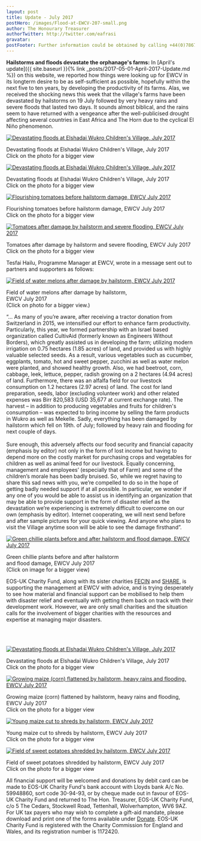 ```yaml
---
layout: post
title: Update - July 2017
postHero: /images/Flood-at-EWCV-207-small.png
author: The Honourary Treasurer
authorTwitter: http://twitter.com/eafrasi
gravatar: 
postFooter: Further information could be obtained by calling +44(0)7867 727445 or at <a href="mailto:eosukcharityfund@gmail.com">eosukcharityfund@gmail.com</a>
---
```


**Hailstorms and floods devastate the orphanage's  farms:** In [April's update]({{ site.baseurl }}{% link _posts/2017-05-01-April-2017-Update.md %}) on this website, we reported how things were looking up for EWCV in its longterm desire to be as self-sufficient as possible, hopefully within the next five to ten years, by developing the productivity of its farms. Alas, we received the shocking news this week that the village's farms have been devastated by <span class="text-danger bg-danger">hailstorms on 19 July followed by very heavy rains and severe floods that lasted two days</span>. It sounds almost biblical, and the rains seem to have returned with a vengeance after the well-publicised drought affecting several countries in East Africa and The Horn due to the cyclical <span class="text-danger bg-danger">El Niño</span> phenomenon.

<div class="row bordered tiny">
	<div class="col-sm-3 col-md-3 col-lg-3">
		<a href="{{ base }}/images/Flood-at-EWCV-207.png">
			<img src="{{ base }}/images/Flood-at-EWCV-207-small.png" alt="Devastating floods at Elshadai Wukro Children's Village, July 2017"
			class="img-responsive center-block" />
		</a>
		<div class="caption text-center">
			<p>
				Devastating floods at Elshadai Wukro Children's Village,
				July 2017 <br/>Click on the photo for a bigger view
			</p>
		</div>
</div>
	<div class="col-sm-3 col-md-3 col-lg-3">
		<a href="{{ base }}/images/Flood-at-EWCV-209.png">
			<img src="{{ base }}/images/Flood-at-EWCV-209-small.png" alt="Devastating floods at Elshadai Wukro Children's Village, July 2017"
			class="img-responsive center-block" />
		</a>
		<div class="caption text-center">
			<p>
				Devastating floods at Elshadai Wukro Children's Village,
				July 2017 <br/>Click on the photo for a bigger view
			</p>
		</div>	
	</div>
	<div class="col-sm-3 col-md-3 col-lg-3">
		<a href="{{ base }}/images/Flood-at-EWCV-1340-tomatoes-before.png">
			<img src="{{ base }}/images/Flood-at-EWCV-1340-tomatoes-before-small.png" alt="Flourishing tomatoes before hailstorm damage, EWCV July 2017"
			class="img-responsive center-block" />
		</a>
		<div class="caption text-center">
			<p>
				Flourishing tomatoes before hailstorm damage,
				 EWCV July 2017<br/>Click on the photo for a bigger view
			</p>
		</div>	
	</div>
	<div class="col-sm-3 col-md-3 col-lg-3">
		<a href="{{ base }}/images/Flood-at-EWCV-1341-tomatoes-after.png">
			<img src="{{ base }}/images/Flood-at-EWCV-1341-tomatoes-after-small.png" alt="Tomatoes after damage by hailstorm and severe flooding, EWCV July 2017"
			class="img-responsive center-block" />
		</a>
		<div class="caption text-center">
			<p>
				Tomatoes after damage by hailstorm and severe flooding,
				 EWCV July 2017<br/>Click on the photo for a bigger view
			</p>
		</div>	
	</div>
</div>

Tesfai Hailu,  Programme Manager at EWCV, wrote in a message sent out to partners and supporters as follows:

<div class="bordered pull-left tiny shadow bg-green text-white">
	<a href="{{ base }}/images/Flood-at-EWCV-1339-water-melons.png">
		<img src="{{ base }}/images/Flood-at-EWCV-1339-water-melons-small.png" alt="Field of water melons after damage by hailstorm, EWCV July 2017"
		class="img-responsive center-block" />
	</a>
	<div class="caption text-center">
		<p>
      Field of water melons after damage by hailstorm,<br/> EWCV July 2017<br/>
      (Click on photo for a bigger view.)
		</p>
	</div>
</div>

<p class="bordred bg-success text-success">
	“... As many of you’re aware, after receiving a tractor donation from Switzerland in 2015, we intensified our effort to enhance farm productivity. Particularly, this year, we formed partnership with an Israel based organization called CultivAid (formerly known as Engineers Without Borders), which greatly assisted us in developing the farm; utilizing modern irrigation on 0.75 hectares (1.85 acres) of land, and provided us with highly valuable selected seeds. As a result, various vegetables such as cucumber, eggplants, tomato, hot and sweet pepper, zucchini as well as water melon were planted, and showed healthy growth. Also, we had beetroot, corn, cabbage, leek, lettuce, pepper, radish growing on a 2 hectares (4.94 acres) of land. Furthermore, there was an alfalfa field for our livestock consumption on 1.2 hectares (2.97 acres) of land. The cost for land preparation, seeds, labor (excluding volunteer work) and other related expenses was <span class="text-orange">Birr 820,583 (USD 35,677 at current exchange rate)</span>. The harvest – in addition to producing vegetables and fruits for children's consumption – was expected to bring income by selling the farm products in Wukro as well as Mekelle. Sadly, everything has been damaged by hailstorm which fell on 19th. of July; followed by heavy rain and flooding for next couple of days.
	<br/><br/>
	<span class="text-danger bg-danger">Sure enough, this adversely affects our food security and financial capacity</span> (emphasis by editor) not only in the form of lost income but having to depend more on the costly market for purchasing crops and vegetables for children as well as animal feed for our livestock. Equally concerning, management and employees’ (especially that of Farm) and some of the children’s morale has been badly bruised. So, while we regret having to share this sad news with you, we’re compelled to do so in the hope of getting badly needed support if at all possible. In particular, we wonder if any one of you would be able to assist us in identifying an organization that may be able to provide support in the form of disaster relief as <span class="text-danger bg-danger">the devastation we’re experiencing is extremely difficult to overcome on our own</span> (emphasis by editor). Internet cooperating, we will next send before and after sample pictures for your quick viewing. And anyone who plans to visit the Village anytime soon will be able to see the damage firsthand”.
</p>

<div class="bordered pull-right tiny shadow bg-green text-white">
	<a href="{{ base }}/images/Flood-at-EWCV-1342-green-chillies.png">
		<img src="{{ base }}/images/Flood-at-EWCV-1342-green-chillies-small.png" alt="Green chillie plants before and after hailstorm and flood damage, EWCV July 2017"
		class="img-responsive center-block" />
	</a>
	<div class="caption text-center">
		<p>
			Green chillie plants before and after hailstorm<br/>
			 and flood damage, EWCV July 2017<br/>
			 (Click on image for a bigger view)
		</p>
	</div>
</div>

EOS-UK Charity Fund, along with its sister charities [FECIN](http://fecin.woodsfords.uk/index.html) and [SHARE](http://www.sharesheffield.org.uk), is supporting the management at EWCV with advice, and is trying desperately to see how material and financial support can be mobilised to help them with disaster relief and eventually with getting them back on track with their development work. However, we are only small charities and the situation calls for the involvement of bigger charities with the resources and expertise at managing major disasters.

<br/><br/>

<div class="row bordered tiny">
	<div class="col-sm-3 col-md-3 col-lg-3">
		<a href="{{ base }}/images/Flood-at-EWCV-208.png">
			<img src="{{ base }}/images/Flood-at-EWCV-208-small.png" alt="Devastating floods at Elshadai Wukro Children's Village, July 2017"
			class="img-responsive center-block" />
		</a>
		<div class="caption text-center">
			<p>
				Devastating floods at Elshadai Wukro Children's Village,
				July 2017 <br/>Click on the photo for a bigger view
			</p>
		</div>
</div>
	<div class="col-sm-3 col-md-3 col-lg-3">
		<a href="{{ base }}/images/Flood-at-EWCV-1335-maize.png">
			<img src="{{ base }}/images/Flood-at-EWCV-1335-maize-small.png" alt="Growing maize (corn) flattened by hailstorm, heavy rains and flooding, EWCV July 2017"
			class="img-responsive center-block" />
		</a>
		<div class="caption text-center">
			<p>
				Growing maize (corn) flattened by hailstorm, heavy rains and flooding, EWCV July 2017<br/>Click on the photo for a bigger view
			</p>
		</div>	
	</div>
	<div class="col-sm-3 col-md-3 col-lg-3">
		<a href="{{ base }}/images/Flood-at-EWCV-1336-maize.png">
			<img src="{{ base }}/images/Flood-at-EWCV-1336-maize-small.png" alt="Young maize cut to shreds by hailstorm, EWCV July 2017"
			class="img-responsive center-block" />
		</a>
		<div class="caption text-center">
			<p>
				Young maize cut to shreds by hailstorm, EWCV July 2017<br/>Click on the photo for a bigger view
			</p>
		</div>	
	</div>
	<div class="col-sm-3 col-md-3 col-lg-3">
		<a href="{{ base }}/images/Flood-at-EWCV-1337-sweet-potatoes.png">
			<img src="{{ base }}/images/Flood-at-EWCV-1337-sweet-potatoes-small.png" alt="Field of sweet potatoes shredded by hailstorm, EWCV July 2017"
			class="img-responsive center-block" />
		</a>
		<div class="caption text-center">
			<p>
				Field of sweet potatoes shredded by hailstorm, EWCV July 2017<br/>Click on the photo for a bigger view
			</p>
		</div>	
	</div>
</div>


<p class="bordered text-white bg-green">
  All financial support will be welcomed and <span class="text-orange">donations by debit card</span> can be made <span class="text-orange">to EOS-UK Charity Fund's bank account with Lloyds bank A/c No. 59948860, sort code 30-94-93, or by cheque made out in favour of EOS-UK Charity Fund</span> and returned to The Hon. Treasurer, EOS-UK Charity Fund, c/o 5 The Cedars, Stockwell Road, Tettenhall, Wolverhampton, WV6 9AZ. For UK tax payers who may wish to complete a gift-aid mandate, please download and print one of the forms available under <a href="http://localhost:4000/donate" class="text-cyan">Donate</a>. EOS-UK Charity Fund is registered with the Charity Commission for England and Wales, and its registration number is 1172420.
</p>